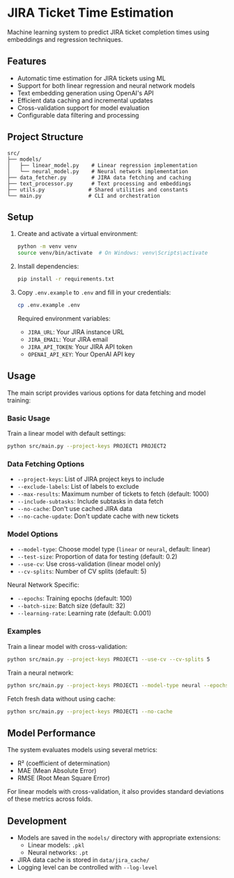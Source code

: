 # JIRA Ticket Time Estimation

Machine learning system to predict JIRA ticket completion times using embeddings and regression techniques.

## Features

- Automatic time estimation for JIRA tickets using ML
- Support for both linear regression and neural network models
- Text embedding generation using OpenAI's API
- Efficient data caching and incremental updates
- Cross-validation support for model evaluation
- Configurable data filtering and processing

## Project Structure

```
src/
├── models/
│   ├── linear_model.py    # Linear regression implementation
│   └── neural_model.py    # Neural network implementation
├── data_fetcher.py        # JIRA data fetching and caching
├── text_processor.py      # Text processing and embeddings
├── utils.py              # Shared utilities and constants
└── main.py               # CLI and orchestration
```

## Setup

1. Create and activate a virtual environment:
   ```bash
   python -m venv venv
   source venv/bin/activate  # On Windows: venv\Scripts\activate
   ```

2. Install dependencies:
   ```bash
   pip install -r requirements.txt
   ```

3. Copy `.env.example` to `.env` and fill in your credentials:
   ```bash
   cp .env.example .env
   ```

   Required environment variables:
   - `JIRA_URL`: Your JIRA instance URL
   - `JIRA_EMAIL`: Your JIRA email
   - `JIRA_API_TOKEN`: Your JIRA API token
   - `OPENAI_API_KEY`: Your OpenAI API key

## Usage

The main script provides various options for data fetching and model training:

### Basic Usage

Train a linear model with default settings:
```bash
python src/main.py --project-keys PROJECT1 PROJECT2
```

### Data Fetching Options

- `--project-keys`: List of JIRA project keys to include
- `--exclude-labels`: List of labels to exclude
- `--max-results`: Maximum number of tickets to fetch (default: 1000)
- `--include-subtasks`: Include subtasks in data fetch
- `--no-cache`: Don't use cached JIRA data
- `--no-cache-update`: Don't update cache with new tickets

### Model Options

- `--model-type`: Choose model type (`linear` or `neural`, default: linear)
- `--test-size`: Proportion of data for testing (default: 0.2)
- `--use-cv`: Use cross-validation (linear model only)
- `--cv-splits`: Number of CV splits (default: 5)

Neural Network Specific:
- `--epochs`: Training epochs (default: 100)
- `--batch-size`: Batch size (default: 32)
- `--learning-rate`: Learning rate (default: 0.001)

### Examples

Train a linear model with cross-validation:
```bash
python src/main.py --project-keys PROJECT1 --use-cv --cv-splits 5
```

Train a neural network:
```bash
python src/main.py --project-keys PROJECT1 --model-type neural --epochs 200
```

Fetch fresh data without using cache:
```bash
python src/main.py --project-keys PROJECT1 --no-cache
```

## Model Performance

The system evaluates models using several metrics:
- R² (coefficient of determination)
- MAE (Mean Absolute Error)
- RMSE (Root Mean Square Error)

For linear models with cross-validation, it also provides standard deviations of these metrics across folds.

## Development

- Models are saved in the `models/` directory with appropriate extensions:
  - Linear models: `.pkl`
  - Neural networks: `.pt`
- JIRA data cache is stored in `data/jira_cache/`
- Logging level can be controlled with `--log-level`
